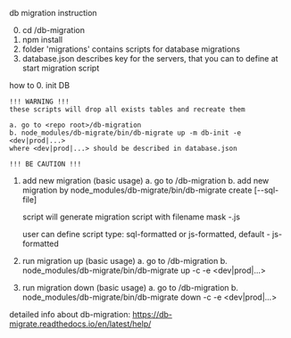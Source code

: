 db migration instruction

0. cd <repo root>/db-migration
1. npm install
2. folder 'migrations' contains scripts for database migrations
3. database.json describes key for the servers, that you can to define
at start migration script
 
how to
0. init DB

    !!! WARNING !!! 
    these scripts will drop all exists tables and recreate them 

    a. go to <repo root>/db-migration
    b. node_modules/db-migrate/bin/db-migrate up -m db-init -e <dev|prod|...>
    where <dev|prod|...> should be described in database.json
    
    !!! BE CAUTION !!!
    
1. add new migration (basic usage)
    a. go to <repo root>/db-migration
    b. add new migration by
    node_modules/db-migrate/bin/db-migrate create <migration name> [--sql-file]
    
    script will generate migration script with filename mask 
    <current datetime>-<migration name>.js
    
    user can define script type: sql-formatted or js-formatted, 
        default - js-formatted  
    
2. run migration up (basic usage)
    a. go to <repo root>/db-migration
    b. node_modules/db-migrate/bin/db-migrate up -c <count> -e <dev|prod|...>
    

3. run migration down (basic usage)
    a. go to <repo root>/db-migration
    b. node_modules/db-migrate/bin/db-migrate down -c <step count> -e <dev|prod|...>


detailed info about db-migration: 
https://db-migrate.readthedocs.io/en/latest/help/